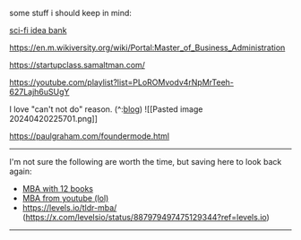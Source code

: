 some stuff i should keep in mind:

[sci-fi idea bank](https://www.notboring.co/p/sci-fi-idea-bank) 

https://en.m.wikiversity.org/wiki/Portal:Master_of_Business_Administration

https://startupclass.samaltman.com/

https://youtube.com/playlist?list=PLoROMvodv4rNpMrTeeh-627Lajh6uSUgY

I love "can't not do" reason. (^:[blog](https://medium.com/i-m-h-o/good-and-bad-reasons-to-become-an-entrepreneur-decf0766de8d)) 
![[Pasted image 20240420225701.png]]


https://paulgraham.com/foundermode.html

___


I'm not sure the following are worth the time, but saving here to look back again:

- [MBA with 12 books](https://twitter.com/SystemSunday/status/1542122009013981185?ref_src=twsrc%5Etfw%7Ctwcamp%5Etweetembed%7Ctwterm%5E1542122009013981185%7Ctwgr%5Ec11007de06ffe4854aa485db1aed62acc1305e83%7Ctwcon%5Es1_&ref_url=https%3A%2F%2Fwww.redditmedia.com%2Fmediaembed%2Fvo42qp%2F%3Fresponsive%3Dtrueis_nightmode%3Dtrue) 
- [MBA from youtube (lol)](https://twitter.com/matt_gray_/status/1743160818466709828) 
- https://levels.io/tldr-mba/ (https://x.com/levelsio/status/887979497475129344?ref=levels.io)
___

